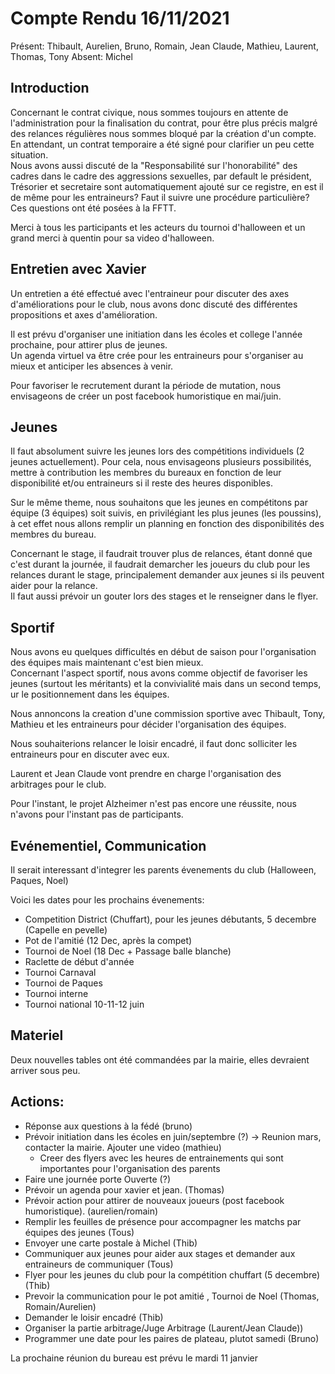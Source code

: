 # Compte Rendu 16/11/2021

Présent: Thibault, Aurelien, Bruno, Romain, Jean Claude, Mathieu, Laurent, Thomas, Tony
Absent: Michel

## Introduction

Concernant le contrat civique, nous sommes toujours en attente de l'administration pour la finalisation du contrat, pour être plus précis malgré des relances régulières nous sommes bloqué par la création d'un compte.  
En attendant, un contrat temporaire a été signé pour clarifier un peu cette situation.    
Nous avons aussi discuté de la "Responsabilité sur l'honorabilité" des cadres dans le cadre des aggressions sexuelles, par default le président, Trésorier et secretaire sont automatiquement ajouté sur ce registre, en est il de même pour les entraineurs? Faut il suivre une procédure particulière?    
Ces questions ont été posées à la FFTT.  

Merci à tous les participants et les acteurs du tournoi d'halloween et un grand merci à quentin pour sa video d'halloween.    

## Entretien avec Xavier

Un entretien a été effectué avec l'entraineur pour discuter des axes d'améliorations pour le club, nous avons donc discuté des différentes propositions et axes d'amélioration.  

Il est prévu d'organiser une initiation dans les écoles et college l'année prochaine, pour attirer plus de jeunes.     
Un agenda virtuel va être crée pour les entraineurs pour s'organiser au mieux et anticiper les absences à venir.   

Pour favoriser le recrutement durant la période de mutation, nous envisageons de créer un post facebook humoristique en mai/juin.  

## Jeunes

Il faut absolument suivre les jeunes lors des compétitions individuels (2 jeunes actuellement). Pour cela, nous envisageons plusieurs possibilités, mettre à contribution les membres du bureaux en fonction de leur disponibilité et/ou entraineurs si il reste des heures disponibles.  

Sur le même theme, nous souhaitons que les jeunes en compétitons par équipe  (3 équipes) soit suivis, en privilégiant les plus jeunes (les poussins), à cet effet nous allons remplir un planning en fonction des disponibilités des membres du bureau.  

Concernant le stage, il faudrait trouver plus de relances, étant donné que c'est durant la journée, il faudrait demarcher les joueurs du club pour les relances durant le stage, principalement demander aux jeunes si ils peuvent aider pour la relance.    
Il faut aussi prévoir un gouter lors des stages et le renseigner dans le flyer.    


## Sportif

Nous avons eu quelques difficultés en début de saison pour l'organisation des équipes mais maintenant c'est bien mieux.    
Concernant l'aspect sportif, nous avons comme objectif de favoriser les jeunes (surtout les méritants) et la convivialité mais dans un second temps,   
ur le positionnement dans les équipes.  

Nous annoncons la creation d'une commission sportive avec Thibault, Tony, Mathieu et les entraineurs pour décider l'organisation des équipes.  

Nous souhaiterions relancer le loisir encadré, il faut donc solliciter les entraineurs pour en discuter avec eux.    

Laurent et Jean Claude vont prendre en charge l'organisation des arbitrages pour le club.  

Pour l'instant, le projet Alzheimer n'est pas encore une réussite, nous n'avons pour l'instant pas de participants.  


## Evénementiel, Communication

Il serait interessant d'integrer les parents évenements du club (Halloween, Paques, Noel)

Voici les dates pour les prochains évenements:
- Competition District (Chuffart), pour les jeunes débutants,  5 decembre (Capelle en pevelle)
- Pot de l'amitié (12 Dec, après la compet)
- Tournoi de Noel (18 Dec + Passage balle blanche)
- Raclette de début d'année
- Tournoi Carnaval
- Tournoi de Paques
- Tournoi interne 
- Tournoi national 10-11-12 juin


## Materiel

Deux nouvelles tables ont été commandées par la mairie,  elles devraient arriver sous peu.  

## Actions:  

- Réponse aux questions à la fédé (bruno)  
- Prévoir initiation dans les écoles en juin/septembre (?) -> Reunion mars, contacter la mairie.  Ajouter une video (mathieu)
  - Creer des flyers avec les heures de entrainements qui sont importantes pour l'organisation des parents
- Faire une journée porte Ouverte (?) 
- Prévoir un agenda pour xavier et jean. (Thomas) 
- Prévoir action pour attirer de nouveaux joueurs (post facebook humoristique). (aurelien/romain)
- Remplir les feuilles de présence pour accompagner les matchs par équipes des jeunes (Tous)
- Envoyer une carte postale à Michel (Thib)
- Communiquer aux jeunes pour aider aux stages et demander aux entraineurs de communiquer (Tous)
- Flyer pour les jeunes du club pour la compétition chuffart (5 decembre) (Thib)
- Prevoir la communication pour le pot amitié , Tournoi de Noel (Thomas, Romain/Aurelien)
- Demander le loisir encadré (Thib)
- Organiser la partie arbitrage/Juge Arbitrage (Laurent/Jean Claude))
- Programmer une date pour les paires de plateau, plutot samedi (Bruno)

La prochaine réunion du bureau est prévu le mardi 11 janvier
